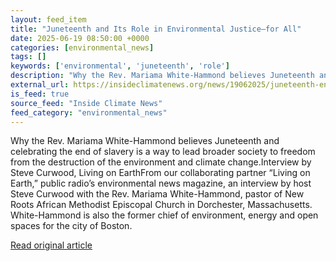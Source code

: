 ```yaml
---
layout: feed_item
title: "Juneteenth and Its Role in Environmental Justice—for All"
date: 2025-06-19 08:50:00 +0000
categories: [environmental_news]
tags: []
keywords: ['environmental', 'juneteenth', 'role']
description: "Why the Rev. Mariama White-Hammond believes Juneteenth and celebrating the end of slavery is a way to lead broader society to freedom from the destruction of..."
external_url: https://insideclimatenews.org/news/19062025/juneteenth-environmental-justice/
is_feed: true
source_feed: "Inside Climate News"
feed_category: "environmental_news"
---
```


Why the Rev. Mariama White-Hammond believes Juneteenth and celebrating the end of slavery is a way to lead broader society to freedom from the destruction of the environment and climate change.Interview by Steve Curwood, Living on EarthFrom our collaborating partner “Living on Earth,” public radio&#8217;s environmental news magazine, an interview by host Steve Curwood with the Rev. Mariama White-Hammond, pastor of New Roots African Methodist Episcopal Church in Dorchester, Massachusetts. White-Hammond is also the former chief of environment, energy and open spaces for the city of Boston.&nbsp;

[Read original article](https://insideclimatenews.org/news/19062025/juneteenth-environmental-justice/)
